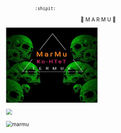                :shipit:
 
<p align="center"> 🍁 M A R M U 🍁</p>


<img src="IMG_20220104_230411_008.jpg" alt="hackerpro_logo" height="205" width="250"> 

[![](https://img.shields.io/badge/MARMU-B4BY_DR4G0N-orange?style=for-the-badge&logoColor=red&labelColor=black)](https://github.com/B4BY-DG)


![marmu](https://myoctocat.com/assets/images/base-octocat.svg)

<!---
B4BY-DG/B4BY-DG is a ✨ special ✨ repository because its `README.md` (this file) appears on your GitHub profile.
You can click the Preview link to take a look at your changes.
--->
